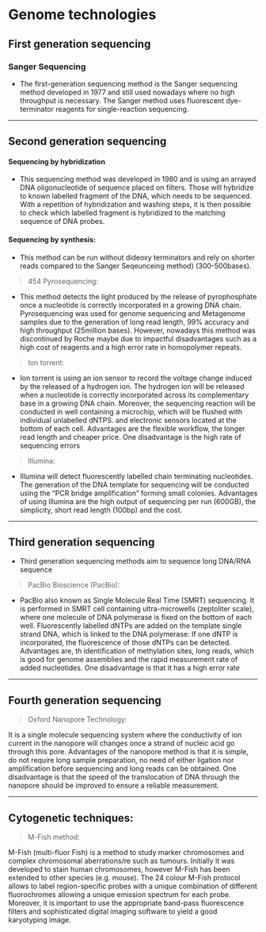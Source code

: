 
# Genome technologies
## First generation sequencing

### Sanger Sequencing
* The first-generation sequencing method is the Sanger sequencing method developed in 1977 and still used nowadays where no high throughput is necessary. The Sanger method uses fluorescent dye-terminator reagents for single-reaction sequencing.

---
## Second generation sequencing

#### Sequencing by hybridization
-  This sequencing method was developed in 1980 and is using an arrayed DNA oligonucleotide of sequence placed on filters. Those will hybridize to known labelled fragment of the DNA, which needs to be sequenced. With a repetition of hybridization and washing steps, it is then possible to check which labelled fragment is hybridized to the matching sequence of DNA probes. 

#### Sequencing by synthesis: 
-  This method can be run without dideoxy terminators and rely on shorter reads compared to the Sanger Seqeunceing method) (300-500bases).

>454 Pyrosequencing: 
- This method detects the light produced by the release of pyrophosphate once a nucleotide is correctly incorporated in a growing DNA chain. 
  Pyrosequencing was used for genome sequencing and Metagenome samples due to the generation of long read length, 99% accuracy and high throughput (25million bases). However, nowadays this method was discontinued by Roche maybe due to impactful disadvantages such as a high cost of reagents and a high error rate in homopolymer repeats.

>Ion torrent:

- Ion torrent is using an ion sensor to record the voltage change induced by the released of a hydrogen ion. The hydrogen ion will be released when a nucleotide is correctly incorporated across its complementary base in a growing DNA chain. Moreover, the sequencing reaction will be conducted in well containing a microchip, which will be flushed with individual unlabelled dNTPS. and electronic sensors located at the bottom of each cell. Advantages are the flexible workflow, the longer read length and cheaper price. One disadvantage is the high rate of sequencing errors


>Illumina:

- Illumina will detect fluorescently labelled chain terminating nucleotides. The generation of the DNA template for sequencing will be conducted using the “PCR bridge amplification” forming small colonies. Advantages of using Illumina are the high output of sequencing per run (600GB), the simplicity, short read length (100bp) and the cost.

---


## Third generation sequencing
* Third generation sequencing methods aim to sequence long DNA/RNA sequence

>PacBio Bioscience (PacBio):

- PacBio also known as Single Molecule Real Time (SMRT) sequencing. It is performed in SMRT cell containing ultra-microwells (zeptoliter scale), where one molecule of DNA polymerase is fixed on the bottom of each well. Fluorescently labelled dNTPs are added on the template single strand DNA, which is linked to the DNA polymerase: If one dNTP is incorporated, the fluorescence of those dNTPs can be detected. Advantages are, th identification of methylation sites, long reads, which is good for genome assemblies and the rapid measurement rate of added nucleotides. One disadvantage is that it has a high error rate

---

## Fourth generation sequencing

> Oxford Nanopore Technology:

It is a single molecule sequencing system where the conductivity of ion current in the nanopore will changes once a strand of nucleic acid go through this pore. Advantages of the nanopore method is that it is simple, do not require long sample preparation, no need of either ligation nor amplification before sequencing and long reads can be obtained. One disadvantage is that the speed of the translocation of DNA through the nanopore should be improved to ensure a reliable measurement.

---

## Cytogenetic techniques:

> M-Fish method:

M-Fish (multi-fluor Fish) is a method to study marker chromosomes and complex chromosomal aberrations/re such as tumours. Initially it was developed to stain human chromosomes, however M-Fish has been extended to other species (e.g. mouse). The 24 colour M-Fish protocol allows to label region-specific probes with a unique combination of different fluorochromes allowing a unique emission spectrum for each probe. Moreover, it is important to use the appropriate band-pass fluorescence filters and sophisticated digital imaging software to yield a good karyotyping image.


